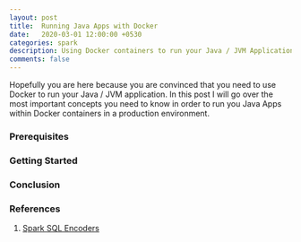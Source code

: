 ```yaml
---
layout: post
title:  Running Java Apps with Docker
date:   2020-03-01 12:00:00 +0530
categories: spark
description: Using Docker containers to run your Java / JVM Applications
comments: false
--- 
```



Hopefully you are here because you are convinced that you need to use Docker to run your Java / JVM application. In this post I will go over the most important concepts you need to know in order to run you Java Apps within Docker containers in a production environment.

### Prerequisites

### Getting Started


### Conclusion



### References
1. [Spark SQL Encoders][spark-sql-encoder]

[spark-sql-encoder]: https://jaceklaskowski.gitbooks.io/mastering-spark-sql/spark-sql-Encoder.html
[internal-row]:https://jaceklaskowski.gitbooks.io/mastering-spark-sql/spark-sql-InternalRow.html